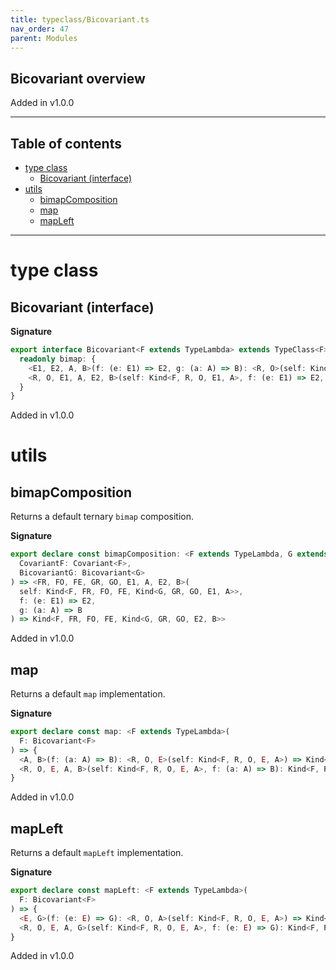 ```yaml
---
title: typeclass/Bicovariant.ts
nav_order: 47
parent: Modules
---
```


## Bicovariant overview

Added in v1.0.0

---

<h2 class="text-delta">Table of contents</h2>

- [type class](#type-class)
  - [Bicovariant (interface)](#bicovariant-interface)
- [utils](#utils)
  - [bimapComposition](#bimapcomposition)
  - [map](#map)
  - [mapLeft](#mapleft)

---

# type class

## Bicovariant (interface)

**Signature**

```ts
export interface Bicovariant<F extends TypeLambda> extends TypeClass<F> {
  readonly bimap: {
    <E1, E2, A, B>(f: (e: E1) => E2, g: (a: A) => B): <R, O>(self: Kind<F, R, O, E1, A>) => Kind<F, R, O, E2, B>
    <R, O, E1, A, E2, B>(self: Kind<F, R, O, E1, A>, f: (e: E1) => E2, g: (a: A) => B): Kind<F, R, O, E2, B>
  }
}
```

Added in v1.0.0

# utils

## bimapComposition

Returns a default ternary `bimap` composition.

**Signature**

```ts
export declare const bimapComposition: <F extends TypeLambda, G extends TypeLambda>(
  CovariantF: Covariant<F>,
  BicovariantG: Bicovariant<G>
) => <FR, FO, FE, GR, GO, E1, A, E2, B>(
  self: Kind<F, FR, FO, FE, Kind<G, GR, GO, E1, A>>,
  f: (e: E1) => E2,
  g: (a: A) => B
) => Kind<F, FR, FO, FE, Kind<G, GR, GO, E2, B>>
```

Added in v1.0.0

## map

Returns a default `map` implementation.

**Signature**

```ts
export declare const map: <F extends TypeLambda>(
  F: Bicovariant<F>
) => {
  <A, B>(f: (a: A) => B): <R, O, E>(self: Kind<F, R, O, E, A>) => Kind<F, R, O, E, B>
  <R, O, E, A, B>(self: Kind<F, R, O, E, A>, f: (a: A) => B): Kind<F, R, O, E, B>
}
```

Added in v1.0.0

## mapLeft

Returns a default `mapLeft` implementation.

**Signature**

```ts
export declare const mapLeft: <F extends TypeLambda>(
  F: Bicovariant<F>
) => {
  <E, G>(f: (e: E) => G): <R, O, A>(self: Kind<F, R, O, E, A>) => Kind<F, R, O, G, A>
  <R, O, E, A, G>(self: Kind<F, R, O, E, A>, f: (e: E) => G): Kind<F, R, O, G, A>
}
```

Added in v1.0.0
